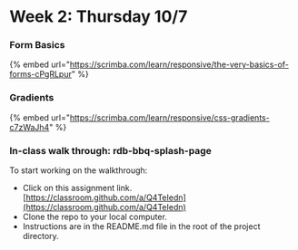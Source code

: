 # Week 2: Thursday 10/7

### Form Basics

{% embed url="https://scrimba.com/learn/responsive/the-very-basics-of-forms-cPgRLpur" %}

### Gradients

{% embed url="https://scrimba.com/learn/responsive/css-gradients-c7zWaJh4" %}

### In-class walk through: rdb-bbq-splash-page

To start working on the walkthrough:

* Click on this assignment link. [https://classroom.github.com/a/Q4TeIedn](https://classroom.github.com/a/Q4TeIedn)
* Clone the repo to your local computer.
* Instructions are in the README.md file in the root of the project directory.

